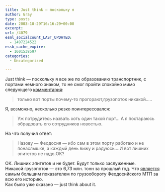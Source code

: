 ```yaml
---
title: Just think — поскольку я
author: Gray
type: posts
date: 2003-10-29T16:16:29+00:00
excerpt:
url: /4079
esml_socialcount_LAST_UPDATED:
  - 1497224522
essb_cache_expire:
  - 1601538597
categories:
  - Uncategorized

---
```








Just think &#8212; поскольку я все же по образованию транспортник, с портами немного знаком, то не смог пройти спокойно мимо следующего <a href="http://www.searchengines.ru/cgi-bin/blog/mt-comments.cgi?entry_id=2180" target="_blank">комментария</a>:

> только вот порты почему-то прогорают,грузопоток никакой&#8230;..

Я, возможно, несколько резко поинтересовался:

> Уж потрудитесь назвать хоть один такой порт&#8230; А я постараюсь обрадовать его сотрудников новостью.

На что получил ответ:

> Назову &#8212; Феодосия &#8212; ибо сам в этом порту работаю и не понаслышке, а каждый день вижу и радуюсь&#8230;.И вот лишних эпитетов не надо.OK?

ОК. Лишних эпитетов и не будет. Будут только заслуженные.  
Никакой грузопоток &#8212; это 6,73 млн. тонн за прошлый год. Что <a href="http://ptu.com.ua/up/2003-1/01.phtml" target="_blank">является</a> самым большим показателем по грузообороту Феодосийского МТП за всю его историю.  
Как было уже сказано &#8212; just think about it.
